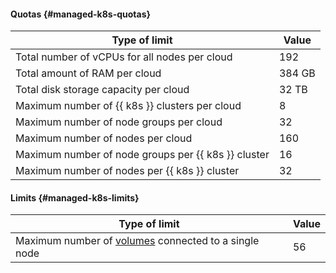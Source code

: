#### Quotas {#managed-k8s-quotas}

| Type of limit | Value |
--- | ---
| Total number of vCPUs for all nodes per cloud | 192 |
| Total amount of RAM per cloud | 384 GB |
| Total disk storage capacity per cloud | 32 TB |
| Maximum number of {{ k8s }} clusters per cloud | 8 |
| Maximum number of node groups per cloud | 32 |
| Maximum number of nodes per cloud | 160 |
| Maximum number of node groups per {{ k8s }} cluster | 16 |
| Maximum number of nodes per {{ k8s }} cluster | 32 |

#### Limits {#managed-k8s-limits}

| Type of limit | Value |
--- | ---
| Maximum number of [volumes](../managed-kubernetes/concepts/volume.md) connected to a single node | 56 |